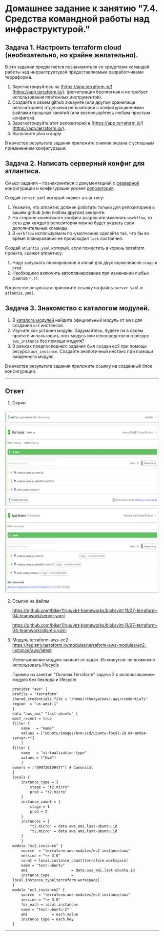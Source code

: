 # Домашнее задание к занятию "7.4. Средства командной работы над инфраструктурой."

## Задача 1. Настроить terraform cloud (необязательно, но крайне желательно).

В это задании предлагается познакомиться со средством командой работы над инфраструктурой предоставляемым
разработчиками терраформа. 

1. Зарегистрируйтесь на [https://app.terraform.io/](https://app.terraform.io/).
(регистрация бесплатная и не требует использования платежных инструментов).
1. Создайте в своем github аккаунте (или другом хранилище репозиториев) отдельный репозиторий с
 конфигурационными файлами прошлых занятий (или воспользуйтесь любым простым конфигом).
1. Зарегистрируйте этот репозиторий в [https://app.terraform.io/](https://app.terraform.io/).
1. Выполните plan и apply. 

В качестве результата задания приложите снимок экрана с успешным применением конфигурации.

## Задача 2. Написать серверный конфиг для атлантиса. 

Смысл задания – познакомиться с документацией 
о [серверной](https://www.runatlantis.io/docs/server-side-repo-config.html) конфигурации и конфигурации уровня 
 [репозитория](https://www.runatlantis.io/docs/repo-level-atlantis-yaml.html).

Создай `server.yaml` который скажет атлантису:
1. Укажите, что атлантис должен работать только для репозиториев в вашем github (или любом другом) аккаунте.
1. На стороне клиентского конфига разрешите изменять `workflow`, то есть для каждого репозитория можно 
будет указать свои дополнительные команды. 
1. В `workflow` используемом по-умолчанию сделайте так, что бы во время планирования не происходил `lock` состояния.

Создай `atlantis.yaml` который, если поместить в корень terraform проекта, скажет атлантису:
1. Надо запускать планирование и аплай для двух воркспейсов `stage` и `prod`.
1. Необходимо включить автопланирование при изменении любых файлов `*.tf`.

В качестве результата приложите ссылку на файлы `server.yaml` и `atlantis.yaml`.

## Задача 3. Знакомство с каталогом модулей. 

1. В [каталоге модулей](https://registry.terraform.io/browse/modules) найдите официальный модуль от aws для создания
`ec2` инстансов. 
2. Изучите как устроен модуль. Задумайтесь, будете ли в своем проекте использовать этот модуль или непосредственно 
ресурс `aws_instance` без помощи модуля?
3. В рамках предпоследнего задания был создан ec2 при помощи ресурса `aws_instance`. 
Создайте аналогичный инстанс при помощи найденного модуля.   

В качестве результата задания приложите ссылку на созданный блок конфигураций. 

---

## **Ответ**

1. Скрин

<p align="center">
  <img width="1200" height="600" src="./assets/app-terraform.png">
</p>

2. Ссылки на файлы

    https://github.com/biker11rus/virt-homeworks/blob/virt-11/07-terraform-04-teamwork/server.yaml

    https://github.com/biker11rus/virt-homeworks/blob/virt-11/07-terraform-04-teamwork/atlantis.yaml

3.  Модуль terraform-aws-ec2 - https://registry.terraform.io/modules/terraform-aws-modules/ec2-instance/aws/latest

    Использование модуля зависит от задач. Из минусов: не возможно использовать lifecycle

    Пример из занятия "Основы Terraform" задача 2 с использованием модуля без бекэнда и lifecycle

    ```
    provider "aws" {
    profile = "terraform"
    shared_credentials_file = "/home/rkhozyainov/.aws/credentials"
    region  = "us-west-1"
    }
    data "aws_ami" "last-ubuntu" {
    most_recent = true
    filter {
        name   = "name"
        values = ["ubuntu/images/hvm-ssd/ubuntu-focal-20.04-amd64-server-*"]
        }
    filter {
        name   = "virtualization-type"
        values = ["hvm"]
        }
    owners = ["099720109477"] # Canonical
    }
    locals {
        instance_type = {
            stage = "t2.micro"
            prod = "t2.micro"
        }
        instance_count = {
            stage = 1
            prod = 2
        }
        instances = {
            "t2.micro" = data.aws_ami.last-ubuntu.id
            "t2.micro" = data.aws_ami.last-ubuntu.id
        }
        }
    module "ec2_instance" {
        source  = "terraform-aws-modules/ec2-instance/aws"
        version = "~> 3.0"
        count = local.instance_count[terraform.workspace]
        name = "test-ubuntu"
        ami                    = data.aws_ami.last-ubuntu.id
        instance_type          = local.instance_type[terraform.workspace]
    }
    module "ec2_instance2" {
        source  = "terraform-aws-modules/ec2-instance/aws"
        version = "~> 3.0"
        for_each = local.instances
        name = "test-ubuntu-2"
        ami           = each.value
        instance_type = each.key
    }
    ```
---

